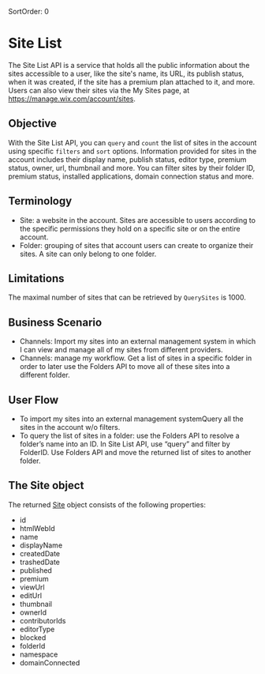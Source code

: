SortOrder: 0
# Site List

The Site List API is a service that holds all the public information about the sites accessible to a user, like the site's name, its URL, its publish status, when it was created, if the site has a premium plan attached to it, and more.
Users can also view their sites via the My Sites page, at https://manage.wix.com/account/sites.

## Objective
With the Site List API, you can `query` and `count` the list of sites in the account using specific `filters` and `sort` options.
Information provided for sites in the account includes their display name, publish status, editor type, premium status, owner, url, thumbnail and more.
You can filter sites by their folder ID, premium status, installed applications, domain connection status and more.

## Terminology
* Site: a website in the account. Sites are accessible to users according to the specific permissions they hold on a specific site or on the entire account.
* Folder: grouping of sites that account users can create to organize their sites. A site can only belong to one folder.

## Limitations
The maximal number of sites that can be retrieved by `QuerySites` is 1000.

## Business Scenario
* Channels: Import my sites into an external management system in which I can view and manage all of my sites from different providers.
* Channels: manage my workflow. Get a list of sites in a specific folder in order to later use the Folders API to move all of these sites into a different folder.

## User Flow
* To import my sites into an external management systemQuery all the sites in the account w/o filters.
* To query the list of sites in a folder: use the Folders API to resolve a folder’s name into an ID. In Site List API, use “query” and filter by FolderID. Use Folders API and move the returned list of sites to another folder.

## The Site object
The returned [Site](https://github.com/wix-private/sites-list/blob/master/sites-list-proto-api/src/main/proto/com/wixpress/sitelist/api/site.proto) object consists of the following properties:
* id
* htmlWebId
* name
* displayName
* createdDate
* trashedDate
* published
* premium
* viewUrl
* editUrl
* thumbnail
* ownerId
* contributorIds
* editorType
* blocked
* folderId
* namespace
* domainConnected
